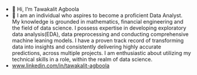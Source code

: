 - 👋 Hi, I’m Tawakalit Agboola
- 👀 I am an individual who aspires to become a proficient Data Analyst. My knowledge is grounded in mathematics, financial
engineering and the field of data science. I possess expertise in developing exploratory data analysis(EDA), data
preprocessing and conducting comprehensive machine leaning models. I have a proven track record of transforming
data into insights and consistently delivering highly accurate predictions, across multiple projects. I am enthusiastic
about utilizing my technical skills in a role, within the realm of data science.
- www.linkedin.com/in/tawakalit-agboola

<!---
TwiTech/TwiTech is a ✨ special ✨ repository because its `README.md` (this file) appears on your GitHub profile.
You can click the Preview link to take a look at your changes.
--->
